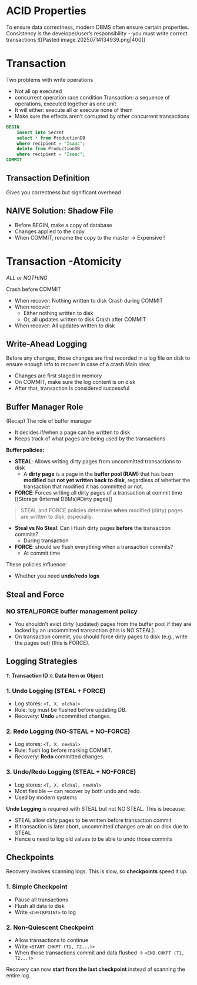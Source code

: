 # ACID Properties

To ensure data correctness, modern DBMS often ensure certain properties.
Consistency is the developer/user’s responsibility --you must write correct transactions
![[Pasted image 20250714134939.png|400]]

# Transaction 
Two problems with write operations
- Not all op executed 
- concurrent operation race condition
Transaction: a sequence of operations, executed together as one unit
- It will either: execute all or execute none of them
- Make sure the effects aren’t corrupted by other concurrent transactions

```sql
BEGIN
	insert into Secret
	select * from ProductionDB
	where recipient = "Isaac";
	delete from ProductionDB
	where recipient = "Isaac";
COMMIT
```

## Transaction Definition
Gives you correctness but significant overhead

## NAIVE Solution: Shadow File 
- Before BEGIN, make a copy of database
- Changes applied to the copy
- When COMMIT, rename the copy to the master
-> Expensive !

# Transaction -Atomicity
*ALL or NOTHING*

Crash before COMMIT
- When recover: Nothing written to disk
Crash during COMMIT
- When recover:
	- Either nothing written to disk
	- Or, all updates written to disk
Crash after COMMIT
- When recover: All updates written to disk

## Write-Ahead Logging
Before any changes, those changes are first recorded in a log file on disk to ensure enough info to recover in case of a crash
Main idea:
- Changes are first staged in memory
- On COMMIT, make sure the log content is on disk
- After that, transaction is considered successful

## Buffer Manager Role
(Recap) The role of buffer manager
- It decides if/when a page can be written to disk
- Keeps track of what pages are being used by the transactions

**Buffer policies:**
- **STEAL**: Allows writing dirty pages from uncommitted transactions to disk
	- A **dirty page** is a page in the **buffer pool (RAM)** that has been **modified** but **not yet written back to disk**, regardless of whether the transaction that modified it has committed or not.
- **FORCE**: Forces writing all dirty pages of a transaction at commit time
[[Storage (Internal DBMs)#Dirty pages]]

>STEAL and FORCE policies determine **when** modified (dirty) pages are written to disk, especially:
- **Steal vs No Steal**: Can I flush dirty pages **before** the transaction commits?
	- During transaction
- **FORCE**: should we flush everything when a transaction commits?
	- At commit time

These policies influence:
- Whether you need **undo/redo logs**

## Steal and Force
### NO STEAL/FORCE buffer management policy
- You shouldn't evict dirty (updated) pages from the buffer pool if they are locked by an uncommitted transaction (this is NO STEAL).
- On transaction commit, you should force dirty pages to disk (e.g., write the pages out) (this is FORCE).


## **Logging Strategies**
`T`: **Transaction ID**
`X`: **Data Item or Object**
### 1. **Undo Logging (STEAL + FORCE)**
- Log stores: `<T, X, oldVal>`
- Rule: log must be flushed before updating DB.
- Recovery: **Undo** uncommitted changes.

### 2. **Redo Logging (NO-STEAL + NO-FORCE)**
- Log stores: `<T, X, newVal>`
- Rule: flush log before marking COMMIT.
- Recovery: **Redo** committed changes.

### 3. **Undo/Redo Logging (STEAL + NO-FORCE)**
- Log stores: `<T, X, oldVal, newVal>`
- Most flexible — can recover by both undo and redo.
- Used by modern systems

**Undo Logging** is required with STEAL but not NO STEAL. This is because:
- STEAL allow dirty pages to be written before transaction commit
- If transaction is later abort, uncommitted changes are alr on disk due to STEAL
- Hence u need to log old values to be able to undo those commits
## Checkpoints
Recovery involves scanning logs. This is slow, so **checkpoints** speed it up.
### 1. **Simple Checkpoint**
- Pause all transactions
- Flush all data to disk
- Write `<CHECKPOINT>` to log

### 2. **Non-Quiescent Checkpoint**
- Allow transactions to continue
- Write `<START CHKPT (T1, T2...)>`
- When those transactions commit and data flushed → `<END CHKPT (T1, T2...)>`

Recovery can now **start from the last checkpoint** instead of scanning the entire log.